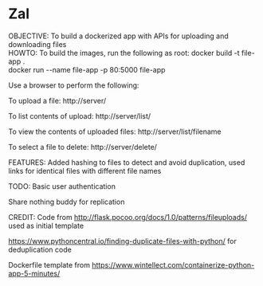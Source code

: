 # Zal


OBJECTIVE:
To build a dockerized app with APIs for uploading and downloading files
<br>
HOWTO:
To build the images, run the following as root:
docker build -t file-app .
<br>
docker run --name file-app -p 80:5000 file-app

Use a browser to perform the following:

To upload a file:
http://server/

To list contents of upload:
http://server/list/

To view the contents of uploaded files:
http://server/list/filename

To select a file to delete:
http://server/delete/

FEATURES:
Added hashing to files to detect and avoid duplication, used links for identical files with different file names

TODO:
Basic user authentication

Share nothing buddy for replication


CREDIT:
Code from http://flask.pocoo.org/docs/1.0/patterns/fileuploads/ used as initial template

https://www.pythoncentral.io/finding-duplicate-files-with-python/ for deduplication code

Dockerfile template from https://www.wintellect.com/containerize-python-app-5-minutes/
